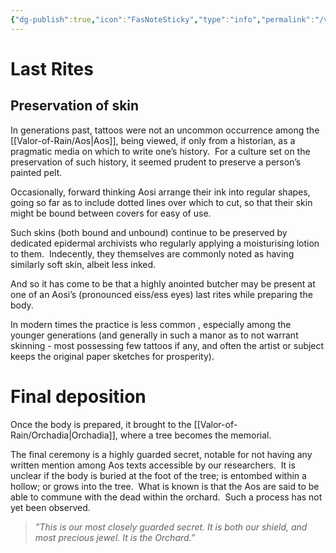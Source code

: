 ```yaml
---
{"dg-publish":true,"icon":"FasNoteSticky","type":"info","permalink":"/valor-of-rain/aos-funereal-rites/","dgPassFrontmatter":true,"created":"2025-07-23T17:18:17.179+09:30","updated":"2025-08-21T12:46:22.963+09:30"}
---
```


# Last Rites
## Preservation of skin 

In generations past, tattoos were not an uncommon occurrence among the [[Valor-of-Rain/Aos\|Aos]], being viewed, if only from a historian, as a pragmatic media on which to write one’s history.  For a culture set on the preservation of such history, it seemed prudent to preserve a person’s painted pelt.  

Occasionally, forward thinking Aosi arrange their ink into regular shapes, going so far as to include dotted lines over which to cut, so that their skin might be bound between covers for easy of use. 

Such skins (both bound and unbound) continue to be preserved by dedicated epidermal archivists who regularly applying a moisturising lotion to them.  Indecently, they themselves are commonly noted as having similarly soft skin, albeit less inked.

And so it has come to be that a highly anointed butcher may be present at one of an Aosi’s (pronounced eiss/ess eyes) last rites while preparing the body.

In modern times the practice is less common , especially among the younger generations (and generally in such a manor as to not warrant skinning - most possessing few tattoos if any, and often the artist or subject keeps the original paper sketches for prosperity).

  

# Final deposition

Once the body is prepared, it brought to the [[Valor-of-Rain/Orchadia\|Orchadia]], where a tree becomes the memorial.  

The final ceremony is a highly guarded secret, notable for not having any written mention among Aos texts accessible by our researchers.  It is unclear if the body is buried at the foot of the tree; is entombed within a hollow; or grows into the tree.  What is known is that the Aos are said to be able to commune with the dead within the orchard.  Such a process has not yet been observed.

> *”This is our most closely guarded secret.  It is both our shield, and most precious jewel.  It is the Orchard.”*